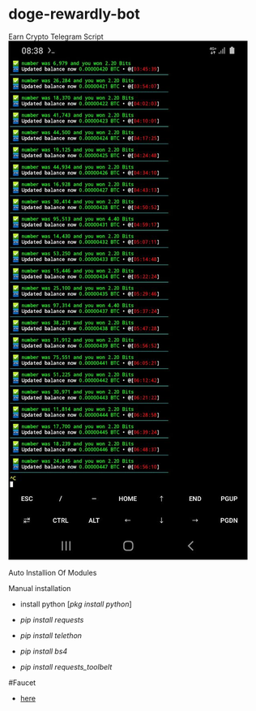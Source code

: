 # doge-rewardly-bot
Earn Crypto Telegram Script
![image](https://github.com/sixteen-crypto/rushbitcoin/blob/main/IMG_20230821_035444_139.jpg)

Auto Installion Of Modules

Manual installation

 - install python [_pkg install python_]

 - _pip install requests_

- _pip install telethon_

 - _pip install bs4_

 - _pip install requests_toolbelt_

#Faucet
 - [here](https://rushbitcoin.com)
